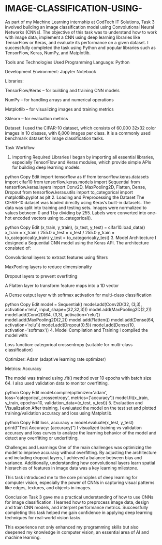 # IMAGE-CLASSIFICATION-USING-

As part of my Machine Learning internship at CodTech IT Solutions, Task 3 involved building an image classification model using Convolutional Neural Networks (CNNs). The objective of this task was to understand how to work with image data, implement a CNN using deep learning libraries like TensorFlow or Keras, and evaluate its performance on a given dataset. I successfully completed the task using Python and popular libraries such as TensorFlow, Keras, NumPy, and Matplotlib.

Tools and Technologies Used
Programming Language: Python

Development Environment: Jupyter Notebook

Libraries:

TensorFlow/Keras – for building and training CNN models

NumPy – for handling arrays and numerical operations

Matplotlib – for visualizing images and training metrics

Sklearn – for evaluation metrics

Dataset: I used the CIFAR-10 dataset, which consists of 60,000 32x32 color images in 10 classes, with 6,000 images per class. It is a commonly used benchmark dataset for image classification tasks.

Task Workflow
1. Importing Required Libraries
I began by importing all essential libraries, especially TensorFlow and Keras modules, which provide simple APIs for building deep learning models.

python
Copy
Edit
import tensorflow as tf
from tensorflow.keras.datasets import cifar10
from tensorflow.keras.models import Sequential
from tensorflow.keras.layers import Conv2D, MaxPooling2D, Flatten, Dense, Dropout
from tensorflow.keras.utils import to_categorical
import matplotlib.pyplot as plt
2. Loading and Preprocessing the Dataset
The CIFAR-10 dataset was loaded directly using Keras’s built-in datasets. The data was split into training and testing sets. Images were normalized to values between 0 and 1 by dividing by 255. Labels were converted into one-hot encoded vectors using to_categorical().

python
Copy
Edit
(x_train, y_train), (x_test, y_test) = cifar10.load_data()
x_train = x_train / 255.0
x_test = x_test / 255.0
y_train = to_categorical(y_train)
y_test = to_categorical(y_test)
3. Model Architecture
I designed a Sequential CNN model using the Keras API. The architecture consisted of:

Convolutional layers to extract features using filters

MaxPooling layers to reduce dimensionality

Dropout layers to prevent overfitting

A Flatten layer to transform feature maps into a 1D vector

A Dense output layer with softmax activation for multi-class classification

python
Copy
Edit
model = Sequential()
model.add(Conv2D(32, (3,3), activation='relu', input_shape=(32,32,3)))
model.add(MaxPooling2D(2,2))
model.add(Conv2D(64, (3,3), activation='relu'))
model.add(MaxPooling2D(2,2))
model.add(Flatten())
model.add(Dense(64, activation='relu'))
model.add(Dropout(0.5))
model.add(Dense(10, activation='softmax'))
4. Model Compilation and Training
I compiled the model with:

Loss function: categorical crossentropy (suitable for multi-class classification)

Optimizer: Adam (adaptive learning rate optimizer)

Metrics: Accuracy

The model was trained using .fit() method over 10 epochs with batch size 64. I also used validation data to monitor overfitting.

python
Copy
Edit
model.compile(optimizer='adam', loss='categorical_crossentropy', metrics=['accuracy'])
model.fit(x_train, y_train, epochs=10, validation_data=(x_test, y_test))
5. Evaluation and Visualization
After training, I evaluated the model on the test set and plotted training/validation accuracy and loss using Matplotlib.

python
Copy
Edit
loss, accuracy = model.evaluate(x_test, y_test)
print(f"Test Accuracy: {accuracy}")
I visualized training vs validation accuracy and loss curves to analyze the learning behavior of the model and detect any overfitting or underfitting.

Challenges and Learnings
One of the main challenges was optimizing the model to improve accuracy without overfitting. By adjusting the architecture and including dropout layers, I achieved a balance between bias and variance. Additionally, understanding how convolutional layers learn spatial hierarchies of features in image data was a key learning milestone.

This task introduced me to the core principles of deep learning for computer vision, especially the power of CNNs in capturing visual patterns like edges, textures, and objects in images.

Conclusion
Task 3 gave me a practical understanding of how to use CNNs for image classification. I learned how to preprocess image data, design and train CNN models, and interpret performance metrics. Successfully completing this task helped me gain confidence in applying deep learning techniques for real-world vision tasks.

This experience not only enhanced my programming skills but also deepened my knowledge in computer vision, an essential area of AI and machine learning.

